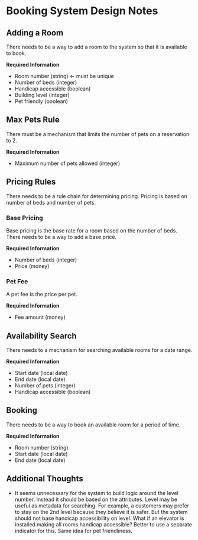 # Booking System Design Notes

## Adding a Room

There needs to be a way to add a room to the system so that it is available to book.

**Required Information**

* Room number (string) <- must be unique
* Number of beds (integer)
* Handicap accessible (boolean)
* Building level (integer)
* Pet friendly (boolean)

## Max Pets Rule

There must be a mechanism that limits the number of pets on a reservation to 2.

**Required Information**

* Maximum number of pets allowed (integer)

## Pricing Rules

There needs to be a rule chain for determining pricing. Pricing is based on number of beds and number of pets.

### Base Pricing

Base pricing is the base rate for a room based on the number of beds. There needs to be a way to add a base price.

**Required Information**

* Number of beds (integer)
* Price (money)

### Pet Fee

A pet fee is the price per pet.

**Required Information**

* Fee amount (money)

## Availability Search

There needs to a mechanism for searching available rooms for a date range.

**Required Information**

* Start date (local date)
* End date (local date)
* Number of pets (integer)
* Handicap accessible (boolean)

## Booking

There needs to be a way to book an available room for a period of time.

**Required Information**

* Room number (string)
* Start date (local date)
* End date (local date)

## Additional Thoughts

* It seems unnecessary for the system to build logic around the level number. Instead it should be based on the attributes. Level may be useful as metadata for searching. For example, a customers may prefer to stay on the 2nd level because they believe it is safer. But the system should not base handicap accessibility on level. What if an elevator is installed making all rooms handicap accessible? Better to use a separate indicator for this. Same idea for pet friendliness.

